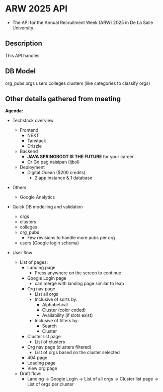 # ARW 2025 API

- The API for the Annual Recruitment Week (ARW) 2025 in De La Salle University.

## Description

This API handles

## DB Model

org_pubs
orgs
users
colleges
clusters (like categories to classify orgs)


## Other details gathered from meeting

**Agenda:**

- Techstack overview  
  - Frontend  
    - NEXT  
    - Tanstack  
    - Drizzle  
  - Backend  
    - **JAVA SPRINGBOOT IS THE FUTURE** for your career  
    - Or Go pag naisipan (ijbol)  
  - Deployment  
    - Digital Ocean ($200 credits)  
      - 2 app instance & 1 database  
- Others  
  - Google Analytics

	

- Quick DB modelling and validation  
  - orgs  
  - clusters  
  - colleges  
  - org_pubs  
    - Few revisions to handle more pubs per org  
  - users (Google login schema)
- User flow  
  - List of pages:  
    - Landing page  
      - Press anywhere on the screen to continue  
    - Google Login page  
      - can merge with landing page similar to leap  
    - Org nav page  
      - List all orgs  
      - Inclusive of sorts by:  
        - Alphabetical  
        - Cluster (color coded)  
        - Availability (if slots exist)  
      - Inclusive of filters by:  
        - Search  
        - Cluster  
    - Cluster list page  
      - List of clusters  
    - Org nav page (clusters filtered)  
      - List of orgs based on the cluster selected  
    - 404 page  
    - Loading page  
    - View org page  
  - Draft flow:  
    - Landing -> Google Login -> List of all orgs -> Cluster list page -> List of orgs per cluster
